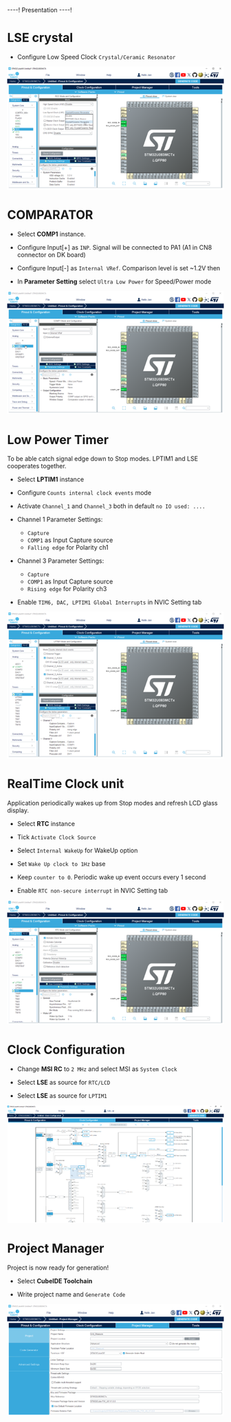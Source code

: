 ----!
Presentation
----!

# LSE crystal
- Configure Low Speed Clock `Crystal/Ceramic Resonator`

![image](./img/LSE.png)

# COMPARATOR
- Select **COMP1** instance.

- Configure Input[+] as `INP`. Signal will be connected to PA1 (A1 in CN8 connector on DK board)

- Configure Input[-] as `Internal VRef`. Comparison level is set ~1.2V then

- In **Parameter Setting** select `Ultra Low Power` for Speed/Power mode
  
![image](./img/comp.png)

# Low Power Timer
To be able catch signal edge down to Stop modes. LPTIM1 and LSE cooperates together.

- Select **LPTIM1** instance
  
- Configure `Counts internal clock events` mode
  
- Activate `Channel_1` and `Channel_3` both in default `no IO used: ....`

- Channel 1 Parameter Settings:
  - `Capture`
  - `COMP1` as Input Capture source
  - `Falling edge` for Polarity ch1 

- Channel 3 Parameter Settings:
  - `Capture`
  - `COMP1` as Input Capture source
  - `Rising edge` for Polarity ch3 
  
- Enable `TIM6, DAC, LPTIM1 Global Interrupts` in NVIC Setting tab

![image](./img/LPTIM1.png)

# RealTime Clock unit
Application periodically wakes up from Stop modes and refresh LCD glass display.

- Select **RTC** instance
  
- Tick `Activate Clock Source`

- Select `Internal WakeUp` for WakeUp option
  
- Set `Wake Up clock to 1Hz` base
  
-  Keep `counter to 0`. Periodic wake up event occurs every 1 second
  
- Enable `RTC non-secure interrupt` in NVIC Setting tab

![image](./img/RTC.png)

# Clock Configuration
- Change **MSI RC** to `2 MHz` and select MSI as `System Clock`
  
- Select **LSE** as source for `RTC/LCD`

- Select **LSE** as source for `LPTIM1`

  
![image](./img/clock.png)

# Project Manager
Project is now ready for generation!

- Select **CubeIDE Toolchain**

- Write project name and `Generate Code`
  
![image](./img/generate_project.png)
  